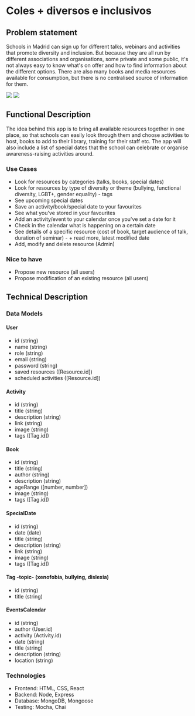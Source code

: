 # Coles + diversos e inclusivos

## Problem statement

Schools in Madrid can sign up for different talks, webinars and activities that promote diversity and inclusion. But because they are all run by different associations and organisations, some private and some public, it's not always easy to know what's on offer and how to find information about the different options. There are also many books and media resources available for consumption, but there is no centralised source of information for them.

![](https://core-docs.s3.amazonaws.com/cresskill_public_schools_ar/article/image/large_51df9e8b-9051-4abe-a1c2-01e39de1cb4f.jpg)
![](https://media4.giphy.com/media/v1.Y2lkPTc5MGI3NjExa3R0emc5bHJreXU0NnA3emljbmV0NzhzdnRoYmU2MHp0dGN1NjhoOCZlcD12MV9pbnRlcm5hbF9naWZfYnlfaWQmY3Q9Zw/RKYCLMYC6Ti21ggUx7/giphy.gif)

## Functional Description

The idea behind this app is to bring all available resources together in one place, so that schools can easily look through them and choose activities to host, books to add to their library, training for their staff etc. The app will also include a list of special dates that the school can celebrate or organise awareness-raising activities around.

### Use Cases

- Look for resources by categories (talks, books, special dates)
- Look for resources by type of diversity or theme (bullying, functional diversity, LGBT+, gender equality) - tags
- See upcoming special dates
- Save an activity/book/special date to your favourites
- See what you've stored in your favourites
- Add an activity/event to your calendar once you've set a date for it
- Check in the calendar what is happening on a certain date
- See details of a specific resource (cost of book, target audience of talk, duration of seminar) - + read more, latest modified date
- Add, modify and delete resource (Admin)

### Nice to have

- Propose new resource (all users)
- Propose modification of an existing resource (all users)

## Technical Description

### Data Models

#### User

- id (string)
- name (string)
- role (string)
- email (string)
- password (string)
- saved resources ([Resource.id])
- scheduled activities ([Resource.id])

#### Activity

- id (string)
- title (string)
- description (string)
- link (string)
- image (string)
- tags ([Tag.id])

#### Book

- id (string)
- title (string)
- author (string)
- description (string)
- ageRange ([number, number])
- image (string)
- tags ([Tag.id])

#### SpecialDate

- id (string)
- date (date)
- title (string)
- description (string)
- link (string)
- image (string)
- tags ([Tag.id])

#### Tag -topic- (xenofobia, bullying, dislexia)

- id (string)
- title (string)

#### EventsCalendar

- id (string)
- author (User.id)
- activity (Activity.id)
- date (string)
- title (string)
- description (string)
- location (string)

### Technologies

- Frontend: HTML, CSS, React
- Backend: Node, Express
- Database: MongoDB, Mongoose
- Testing: Mocha, Chai
